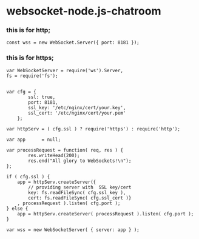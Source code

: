 # websocket-node.js-chatroom

### this is for http;

	const wss = new WebSocket.Server({ port: 8181 });

### this is for https;
	var WebSocketServer = require('ws').Server,
	fs = require('fs');


	var cfg = {
			ssl: true,
			port: 8181,
			ssl_key: '/etc/nginx/cert/your.key',
			ssl_cert: '/etc/nginx/cert/your.pem'
		};

	var httpServ = ( cfg.ssl ) ? require('https') : require('http');

	var app      = null;

	var processRequest = function( req, res ) {
			res.writeHead(200);
			res.end("All glory to WebSockets!\n");
	};

	if ( cfg.ssl ) {
		app = httpServ.createServer({
			// providing server with  SSL key/cert
			key: fs.readFileSync( cfg.ssl_key ),
			cert: fs.readFileSync( cfg.ssl_cert )}
		, processRequest ).listen( cfg.port );
	} else {
		app = httpServ.createServer( processRequest ).listen( cfg.port );
	}

	var wss = new WebSocketServer( { server: app } );
